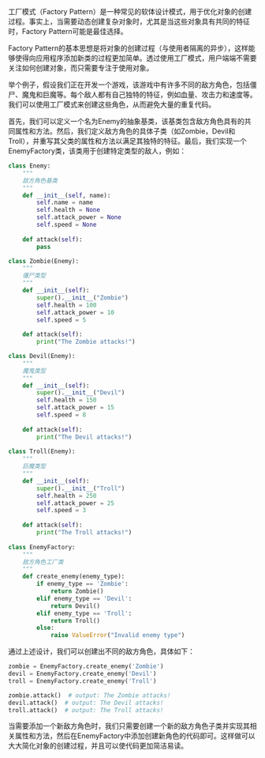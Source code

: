 

工厂模式（Factory Pattern）是一种常见的软体设计模式，用于优化对象的创建过程。事实上，当需要动态创建复杂对象时，尤其是当这些对象具有共同的特征时，Factory Pattern可能是最佳选择。

Factory Pattern的基本思想是将对象的创建过程（与使用者隔离的异步），这样能够使得向应用程序添加新类的过程更加简单。透过使用工厂模式，用户端端不需要关注如何创建对象，而只需要专注于使用对象。

举个例子，假设我们正在开发一个游戏，该游戏中有许多不同的敌方角色，包括僵尸、魔鬼和巨魔等。每个敌人都有自己独特的特征，例如血量、攻击力和速度等。我们可以使用工厂模式来创建这些角色，从而避免大量的重复代码。

首先，我们可以定义一个名为Enemy的抽象基类，该基类包含敌方角色具有的共同属性和方法。然后，我们定义敌方角色的具体子类（如Zombie，Devil和Troll），并重写其父类的属性和方法以满足其独特的特征。最后，我们实现一个EnemyFactory类，该类用于创建特定类型的敌人，例如：

```python
class Enemy:
    """
    敌方角色基类
    """
    def __init__(self, name):
        self.name = name
        self.health = None
        self.attack_power = None
        self.speed = None
        
    def attack(self):
        pass

class Zombie(Enemy):
    """
    僵尸类型
    """
    def __init__(self):
        super().__init__("Zombie")
        self.health = 100
        self.attack_power = 10
        self.speed = 5
        
    def attack(self):
        print("The Zombie attacks!")

class Devil(Enemy):
    """
    魔鬼类型
    """
    def __init__(self):
        super().__init__("Devil")
        self.health = 150
        self.attack_power = 15
        self.speed = 8
        
    def attack(self):
        print("The Devil attacks!")
        
class Troll(Enemy):
    """
    巨魔类型
    """
    def __init__(self):
        super().__init__("Troll")
        self.health = 250
        self.attack_power = 25
        self.speed = 3
        
    def attack(self):
        print("The Troll attacks!")
        
class EnemyFactory:
    """
    敌方角色工厂类
    """
    def create_enemy(enemy_type):
        if enemy_type == 'Zombie':
            return Zombie()
        elif enemy_type == 'Devil':
            return Devil()
        elif enemy_type == 'Troll':
            return Troll()
        else:
            raise ValueError("Invalid enemy type")
```

通过上述设计，我们可以创建出不同的敌方角色，具体如下：

```python
zombie = EnemyFactory.create_enemy('Zombie')
devil = EnemyFactory.create_enemy('Devil')
troll = EnemyFactory.create_enemy('Troll')

zombie.attack()  # output: The Zombie attacks!
devil.attack()  # output: The Devil attacks!
troll.attack()  # output: The Troll attacks!
```

当需要添加一个新敌方角色时，我们只需要创建一个新的敌方角色子类并实现其相关属性和方法，然后在EnemyFactory中添加创建新角色的代码即可。这样做可以大大简化对象的创建过程，并且可以使代码更加简洁易读。